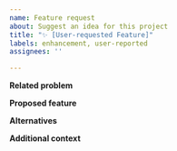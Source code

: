 ```yaml
---
name: Feature request
about: Suggest an idea for this project
title: "✨ [User-requested Feature]"
labels: enhancement, user-reported
assignees: ''

---
```


<!-- Please check [open issues](https://github.com/FCP-INDI/C-PAC/issues) before adding a new feature request. If something like your request already exists, please add to that discussion. -->

**Related problem**
<!-- Is your feature request related to a problem? Please describe, or delete this section entirely. A clear and concise description of what the problem is. Ex. I'm always frustrated when [...]. If any open issues relate to the problem, please link to them here. -->

**Proposed feature**
<!-- Describe the solution you'd like. A clear and concise description of what you want to happen. -->

**Alternatives**
<!-- Describe alternatives you've considered, or delete this section entirely. A clear and concise description of any alternative solutions or features you've considered. -->

**Additional context**
<!-- Add any other context about the problem here, or delete this section entirely. -->